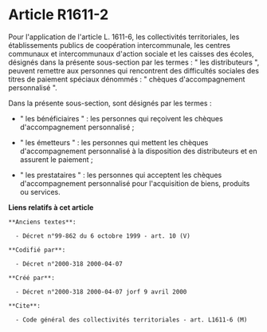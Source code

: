 # Article R1611-2

Pour l'application de l'article L. 1611-6, les collectivités territoriales, les établissements publics de coopération
intercommunale, les centres communaux et intercommunaux d'action sociale et les caisses des écoles, désignés dans la présente
sous-section par les termes : " les distributeurs ", peuvent remettre aux personnes qui rencontrent des difficultés sociales
des titres de paiement spéciaux dénommés : " chèques d'accompagnement personnalisé ".

Dans la présente sous-section, sont désignés par les termes :

- " les bénéficiaires " : les personnes qui reçoivent les chèques d'accompagnement personnalisé ;

- " les émetteurs " : les personnes qui mettent les chèques d'accompagnement personnalisé à la disposition des distributeurs
et en assurent le paiement ;

- " les prestataires " : les personnes qui acceptent les chèques d'accompagnement personnalisé pour l'acquisition de biens,
produits ou services.

**Liens relatifs à cet article**

	**Anciens textes**:

	  - Décret n°99-862 du 6 octobre 1999 - art. 10 (V)

	**Codifié par**:

	  - Décret n°2000-318 2000-04-07

	**Créé par**:

	  - Décret n°2000-318 2000-04-07 jorf 9 avril 2000

	**Cite**:

	  - Code général des collectivités territoriales - art. L1611-6 (M)
